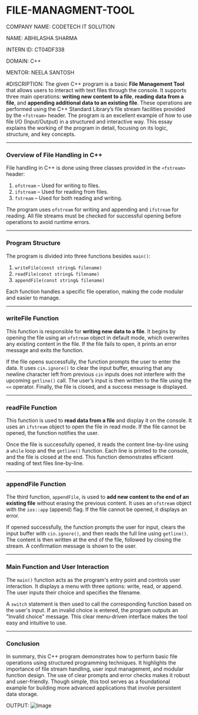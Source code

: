 # FILE-MANAGMENT-TOOL
COMPANY NAME: CODETECH IT SOLUTION

NAME: ABHILASHA SHARMA

INTERN ID: CT04DF338

DOMAIN: C++

MENTOR: NEELA SANTOSH

#DISCRIPTION:
The given C++ program is a basic **File Management Tool** that allows users to interact with text files through the console. It supports three main operations: **writing new content to a file**, **reading data from a file**, and **appending additional data to an existing file**. These operations are performed using the C++ Standard Library’s file stream facilities provided by the `<fstream>` header. The program is an excellent example of how to use file I/O (Input/Output) in a structured and interactive way. This essay explains the working of the program in detail, focusing on its logic, structure, and key concepts.

---

### **Overview of File Handling in C++**

File handling in C++ is done using three classes provided in the `<fstream>` header:

1. `ofstream` – Used for writing to files.
2. `ifstream` – Used for reading from files.
3. `fstream` – Used for both reading and writing.

The program uses `ofstream` for writing and appending and `ifstream` for reading. All file streams must be checked for successful opening before operations to avoid runtime errors.

---

### **Program Structure**

The program is divided into three functions besides `main()`:

1. `writeFile(const string& filename)`
2. `readFile(const string& filename)`
3. `appendFile(const string& filename)`

Each function handles a specific file operation, making the code modular and easier to manage.

---

### **writeFile Function**

This function is responsible for **writing new data to a file**. It begins by opening the file using an `ofstream` object in default mode, which overwrites any existing content in the file. If the file fails to open, it prints an error message and exits the function.

If the file opens successfully, the function prompts the user to enter the data. It uses `cin.ignore()` to clear the input buffer, ensuring that any newline character left from previous `cin` inputs does not interfere with the upcoming `getline()` call. The user’s input is then written to the file using the `<<` operator. Finally, the file is closed, and a success message is displayed.

---

### **readFile Function**

This function is used to **read data from a file** and display it on the console. It uses an `ifstream` object to open the file in read mode. If the file cannot be opened, the function notifies the user.

Once the file is successfully opened, it reads the content line-by-line using a `while` loop and the `getline()` function. Each line is printed to the console, and the file is closed at the end. This function demonstrates efficient reading of text files line-by-line.

---

### **appendFile Function**

The third function, `appendFile`, is used to **add new content to the end of an existing file** without erasing the previous content. It uses an `ofstream` object with the `ios::app` (append) flag. If the file cannot be opened, it displays an error.

If opened successfully, the function prompts the user for input, clears the input buffer with `cin.ignore()`, and then reads the full line using `getline()`. The content is then written at the end of the file, followed by closing the stream. A confirmation message is shown to the user.

---

### **Main Function and User Interaction**

The `main()` function acts as the program's entry point and controls user interaction. It displays a menu with three options: write, read, or append. The user inputs their choice and specifies the filename.

A `switch` statement is then used to call the corresponding function based on the user's input. If an invalid choice is entered, the program outputs an "Invalid choice" message. This clear menu-driven interface makes the tool easy and intuitive to use.

---

### **Conclusion**

In summary, this C++ program demonstrates how to perform basic file operations using structured programming techniques. It highlights the importance of file stream handling, user input management, and modular function design. The use of clear prompts and error checks makes it robust and user-friendly. Though simple, this tool serves as a foundational example for building more advanced applications that involve persistent data storage.


OUTPUT:
![Image](https://github.com/user-attachments/assets/f7b3632d-4cf9-4371-97e3-31e8f9eba373)
